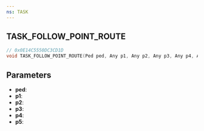```yaml
---
ns: TASK
---
```

## TASK_FOLLOW_POINT_ROUTE

```c
// 0x0E14C5550DC3CD1D
void TASK_FOLLOW_POINT_ROUTE(Ped ped, Any p1, Any p2, Any p3, Any p4, Any p5);
```

## Parameters
* **ped**:
* **p1**:
* **p2**:
* **p3**:
* **p4**:
* **p5**:
